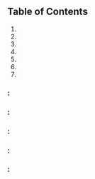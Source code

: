 ## <a name='contents'>Table of Contents</a>

  1. [](#)
  1. [](#)
  1. [](#)
  1. [](#)
  1. [](#)
  1. [](#)
  1. [](#)
  
  ### <a name=''> :</a>
  ### <a name=''> :</a>
  ### <a name=''> :</a>
  ### <a name=''> :</a>
  ### <a name=''> :</a>

